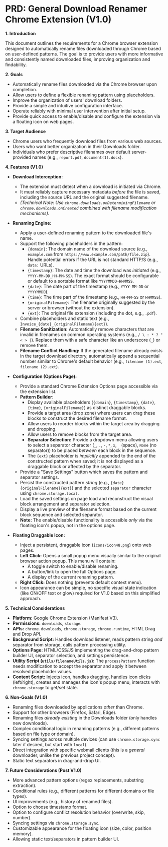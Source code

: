 # PRD: General Download Renamer Chrome Extension (V1.0)

**1. Introduction**

This document outlines the requirements for a Chrome browser extension designed to automatically rename files downloaded through Chrome based on user-defined patterns. The goal is to provide users with more informative and consistently named downloaded files, improving organization and findability.

**2. Goals**

*   Automatically rename files downloaded via the Chrome browser upon completion.
*   Allow users to define a flexible renaming pattern using placeholders.
*   Improve the organization of users' download folders.
*   Provide a simple and intuitive configuration interface.
*   Operate reliably with minimal user intervention after initial setup.
*   Provide quick access to enable/disable and configure the extension via a floating icon on web pages.

**3. Target Audience**

*   Chrome users who frequently download files from various web sources.
*   Users who want better organization in their Downloads folder.
*   Individuals who prefer descriptive filenames over default server-provided names (e.g., `report.pdf`, `document(1).docx`).

**4. Features (V1.0)**

*   **Download Interception:**
    *   The extension must detect when a download is initiated via Chrome.
    *   It must reliably capture necessary metadata *before* the file is saved, including the source URL and the original suggested filename.
    *   *(Technical Note: Use `chrome.downloads.onDeterminingFilename` or `chrome.downloads.onCreated` combined with filename modification mechanisms).*

*   **Renaming Engine:**
    *   Apply a user-defined renaming pattern to the downloaded file's name.
    *   Support the following placeholders in the pattern:
        *   `{domain}`: The domain name of the download source (e.g., `example.com` from `https://www.example.com/path/file.zip`). Handle potential errors if the URL is not standard HTTP/S (e.g., `data:` URLs).
        *   `{timestamp}`: The date and time the download was *initiated* (e.g., `YYYY-MM-DD_HH-MM-SS`). The exact format should be configurable or default to a sortable format like `YYYYMMDD-HHMMSS`.
        *   `{date}`: The date part of the timestamp (e.g., `YYYY-MM-DD` or `YYYYMMDD`).
        *   `{time}`: The time part of the timestamp (e.g., `HH-MM-SS` or `HHMMSS`).
        *   `{originalFilename}`: The filename originally suggested by the server or browser (without the extension).
        *   `{ext}`: The original file extension (including the dot, e.g., `.pdf`).
    *   Combine placeholders and static text (e.g., `Invoice_{date}_{originalFilename}{ext}`).
    *   **Filename Sanitization:** Automatically remove characters that are invalid in filenames on common operating systems (e.g., `/ \ : * ? " < > |`). Replace them with a safe character like an underscore (`_`) or remove them.
    *   **Filename Conflict Handling:** If the generated filename already exists in the target download directory, automatically append a sequential number similar to Chrome's default behavior (e.g., `filename (1).ext`, `filename (2).ext`).

*   **Configuration (Options Page):**
    *   Provide a standard Chrome Extension Options page accessible via the extension list.
    *   **Pattern Builder:**
        *   Display available placeholders (`{domain}`, `{timestamp}`, `{date}`, `{time}`, `{originalFilename}`) as distinct draggable blocks.
        *   Provide a target area (drop zone) where users can drag these blocks to construct the desired filename format.
        *   Allow users to reorder blocks within the target area by dragging and dropping.
        *   Allow users to remove blocks from the target area.
        *   **Separator Selection:** Provide a dropdown menu allowing users to select a separator character (`_`, `.`, `-`, `*`, `x`, ` ` (space), `None` (no separator)) to be placed *between* each block in the sequence.
        *   The `{ext}` placeholder is *implicitly* appended to the end of the constructed pattern when saved; it is not displayed as a draggable block or affected by the separator.
    *   Provide a "Save Settings" button which saves the pattern and separator settings.
    *   Persist the constructed pattern *string* (e.g., `{date}{originalFilename}{ext}`) and the selected `separator` character using `chrome.storage.local`.
    *   Load the saved settings on page load and reconstruct the visual block arrangement and separator selection.
    *   Display a live preview of the filename format based on the current block sequence and selected separator.
    *   **Note:** The enable/disable functionality is accessible *only* via the floating icon's popup, not in the options page.

*   **Floating Draggable Icon:**
    *   Inject a persistent, draggable icon (`icons/icon48.png`) onto web pages.
    *   **Left Click:** Opens a small popup menu visually similar to the original browser action popup. This menu will contain:
        *   A toggle switch to enable/disable renaming.
        *   A button/link to open the full Options page.
        *   A display of the current renaming pattern.
    *   **Right Click:** Does nothing (prevents default context menu).
    *   Icon appearance can be simple, no specific visual state indication (like ON/OFF text or glow) required for V1.0 based on this simplified approach.

**5. Technical Considerations**

*   **Platform:** Google Chrome Extension (Manifest V3).
*   **Permissions:** `downloads`, `storage`.
*   **APIs:** `chrome.downloads`, `chrome.storage`, `chrome.runtime`, HTML Drag and Drop API.
*   **Background Script:** Handles download listener, reads pattern string *and* separator from storage, calls pattern processing utility.
*   **Options Page:** HTML/CSS/JS implementing the drag-and-drop pattern builder UI, separator selection, and settings persistence.
*   **Utility Script (`utils/filenameUtils.js`):** The `processPattern` function needs modification to accept the separator and apply it between resolved placeholder values.
*   **Content Script:** Injects icon, handles dragging, handles icon clicks (left/right), creates and manages the icon's popup menu, interacts with `chrome.storage` to get/set state.

**6. Non-Goals (V1.0)**

*   Renaming files downloaded by applications *other* than Chrome.
*   Support for other browsers (Firefox, Safari, Edge).
*   Renaming files *already existing* in the Downloads folder (only handles new downloads).
*   Complex conditional logic in renaming patterns (e.g., different patterns based on file type or domain).
*   Syncing settings across multiple devices (can use `chrome.storage.sync` later if desired, but start with `local`).
*   Direct integration with specific webmail clients (this is a *general* downloader, unlike the previous project concept).
*   Static text separators in drag-and-drop UI.

**7. Future Considerations (Post V1.0)**

*   More advanced pattern options (regex replacements, substring extraction).
*   Conditional rules (e.g., different patterns for different domains or file types).
*   UI improvements (e.g., history of renamed files).
*   Option to choose timestamp format.
*   Option to configure conflict resolution behavior (overwrite, skip, number).
*   Syncing settings via `chrome.storage.sync`.
*   Customizable appearance for the floating icon (size, color, position memory).
*   Allowing static text/separators in pattern builder UI.
